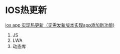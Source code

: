 # IOS热更新 

[ios app 实现热更新（无需发新版本实现app添加新功能)](http://blog.csdn.net/j_akill/article/details/46849213)

1. JS
2. LWA
3. 动态库 